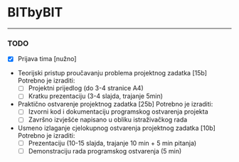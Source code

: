# BITbyBIT

---
### TODO
- [x] Prijava tima [nužno]
- Teorijski pristup proučavanju problema projektnog zadatka [15b]
Potrebno je izraditi:
    - [ ] Projektni prijedlog (do 3-4 stranice A4)
    - [ ] Kratku prezentaciju (3-4 slajda, trajanje 5min)
- Praktično ostvarenje projektnog zadatka [25b]
Potrebno je izraditi:
    - [ ] Izvorni kod i dokumentaciju programskog ostvarenja projekta
    - [ ] Završno izvješće napisano u obliku istraživačkog rada
- Usmeno izlaganje cjelokupnog ostvarenja projektnog zadatka [10b]
Potrebno je izraditi:
    -[ ] Prezentaciju (10-15 slajda, trajanje 10 min + 5 min pitanja)
    -[ ] Demonstraciju rada programskog ostvarenja (5 min)
